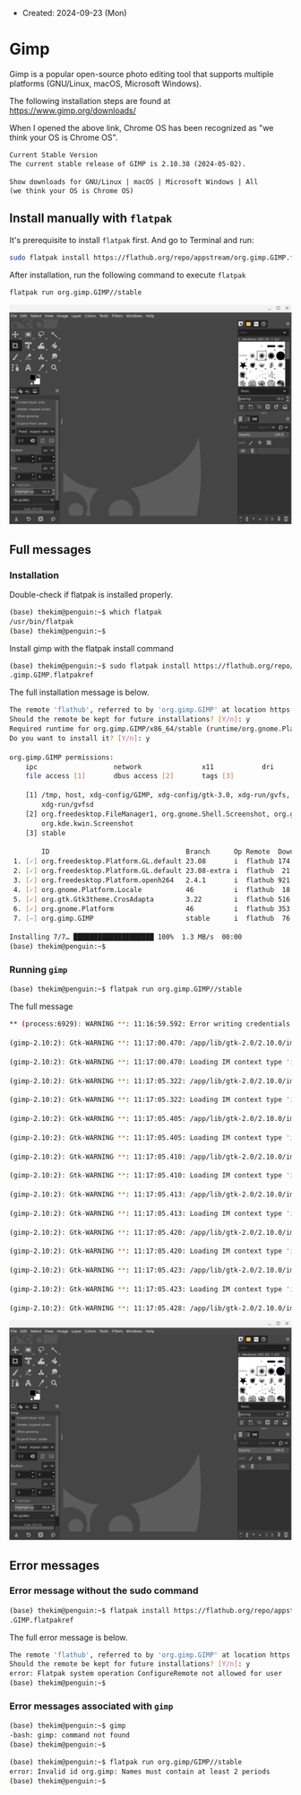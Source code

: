 * Created: 2024-09-23 (Mon)

# Gimp
Gimp is a popular open-source photo editing tool that supports multiple platforms (GNU/Linux, macOS, Microsoft Windows).

The following installation steps are found at 
https://www.gimp.org/downloads/

When I opened the above link, Chrome OS has been recognized as "we think your OS is Chrome OS".

```
Current Stable Version
The current stable release of GIMP is 2.10.38 (2024-05-02).

Show downloads for GNU/Linux | macOS | Microsoft Windows | All
(we think your OS is Chrome OS)
```

## Install manually with `flatpak`
It's prerequisite to install `flatpak` first. And go to Terminal and run:
```bash
sudo flatpak install https://flathub.org/repo/appstream/org.gimp.GIMP.flatpakref
```

After installation, run the following command to execute `flatpak`

```bash
flatpak run org.gimp.GIMP//stable
```

<img src="../../images/chromebook-gimp.png">

## Full messages
### Installation
Double-check if flatpak is installed properly.
```bash
(base) thekim@penguin:~$ which flatpak
/usr/bin/flatpak
(base) thekim@penguin:~$
```

Install gimp with the flatpak install command
```bash
(base) thekim@penguin:~$ sudo flatpak install https://flathub.org/repo/appstream/org
.gimp.GIMP.flatpakref
```
The full installation message is below.
```bash
The remote 'flathub', referred to by 'org.gimp.GIMP' at location https://dl.flathub.org/repo/ contains additional applications.
Should the remote be kept for future installations? [Y/n]: y
Required runtime for org.gimp.GIMP/x86_64/stable (runtime/org.gnome.Platform/x86_64/46) found in remote flathub
Do you want to install it? [Y/n]: y

org.gimp.GIMP permissions:
    ipc                   network               x11            dri
    file access [1]       dbus access [2]       tags [3]

    [1] /tmp, host, xdg-config/GIMP, xdg-config/gtk-3.0, xdg-run/gvfs,
        xdg-run/gvfsd
    [2] org.freedesktop.FileManager1, org.gnome.Shell.Screenshot, org.gtk.vfs.*,
        org.kde.kwin.Screenshot
    [3] stable

        ID                                  Branch      Op Remote  Download
 1. [✓] org.freedesktop.Platform.GL.default 23.08       i  flathub 174.7 MB / 175.0 MB
 2. [✓] org.freedesktop.Platform.GL.default 23.08-extra i  flathub  21.0 MB / 175.0 MB
 3. [✓] org.freedesktop.Platform.openh264   2.4.1       i  flathub 921.4 kB / 976.5 kB
 4. [✓] org.gnome.Platform.Locale           46          i  flathub  18.0 kB / 378.5 MB
 5. [✓] org.gtk.Gtk3theme.CrosAdapta        3.22        i  flathub 516.9 kB / 386.3 kB
 6. [✓] org.gnome.Platform                  46          i  flathub 353.7 MB / 363.7 MB
 7. [—] org.gimp.GIMP                       stable      i  flathub  76.3 MB / 131.0 MB

Installing 7/7… ████████████████████ 100%  1.3 MB/s  00:00
(base) thekim@penguin:~$
```
### Running `gimp`

```bash
(base) thekim@penguin:~$ flatpak run org.gimp.GIMP//stable
```
The full message
```bash
** (process:6929): WARNING **: 11:16:59.592: Error writing credentials to socket: Error sending message: Broken pipe

(gimp-2.10:2): Gtk-WARNING **: 11:17:00.470: /app/lib/gtk-2.0/2.10.0/immodules/im-ibus.so: undefined symbol: ibus_input_context_set_post_process_key_event

(gimp-2.10:2): Gtk-WARNING **: 11:17:00.470: Loading IM context type 'ibus' failed

(gimp-2.10:2): Gtk-WARNING **: 11:17:05.322: /app/lib/gtk-2.0/2.10.0/immodules/im-ibus.so: undefined symbol: ibus_input_context_set_post_process_key_event

(gimp-2.10:2): Gtk-WARNING **: 11:17:05.322: Loading IM context type 'ibus' failed

(gimp-2.10:2): Gtk-WARNING **: 11:17:05.405: /app/lib/gtk-2.0/2.10.0/immodules/im-ibus.so: undefined symbol: ibus_input_context_set_post_process_key_event

(gimp-2.10:2): Gtk-WARNING **: 11:17:05.405: Loading IM context type 'ibus' failed

(gimp-2.10:2): Gtk-WARNING **: 11:17:05.410: /app/lib/gtk-2.0/2.10.0/immodules/im-ibus.so: undefined symbol: ibus_input_context_set_post_process_key_event

(gimp-2.10:2): Gtk-WARNING **: 11:17:05.410: Loading IM context type 'ibus' failed

(gimp-2.10:2): Gtk-WARNING **: 11:17:05.413: /app/lib/gtk-2.0/2.10.0/immodules/im-ibus.so: undefined symbol: ibus_input_context_set_post_process_key_event

(gimp-2.10:2): Gtk-WARNING **: 11:17:05.413: Loading IM context type 'ibus' failed

(gimp-2.10:2): Gtk-WARNING **: 11:17:05.420: /app/lib/gtk-2.0/2.10.0/immodules/im-ibus.so: undefined symbol: ibus_input_context_set_post_process_key_event

(gimp-2.10:2): Gtk-WARNING **: 11:17:05.420: Loading IM context type 'ibus' failed

(gimp-2.10:2): Gtk-WARNING **: 11:17:05.423: /app/lib/gtk-2.0/2.10.0/immodules/im-ibus.so: undefined symbol: ibus_input_context_set_post_process_key_event

(gimp-2.10:2): Gtk-WARNING **: 11:17:05.423: Loading IM context type 'ibus' failed

(gimp-2.10:2): Gtk-WARNING **: 11:17:05.428: /app/lib/gtk-2.0/2.10.0/immodules/im-ibus.so: undefined symbol: ibus_input_context_set_post_process_key_event
```

<img src="../../images/chromebook-gimp.png">

## Error messages
### Error message without the sudo command
```bash
(base) thekim@penguin:~$ flatpak install https://flathub.org/repo/appstream/org.gimp
.GIMP.flatpakref
```
The full error message is below.
```bash
The remote 'flathub', referred to by 'org.gimp.GIMP' at location https://dl.flathub.org/repo/ contains additional applications.
Should the remote be kept for future installations? [Y/n]: y
error: Flatpak system operation ConfigureRemote not allowed for user
(base) thekim@penguin:~$
```

### Error messages associated with `gimp`
```bash
(base) thekim@penguin:~$ gimp
-bash: gimp: command not found
(base) thekim@penguin:~$
```

```bash
(base) thekim@penguin:~$ flatpak run org.gimp/GIMP//stable
error: Invalid id org.gimp: Names must contain at least 2 periods
(base) thekim@penguin:~$
```

